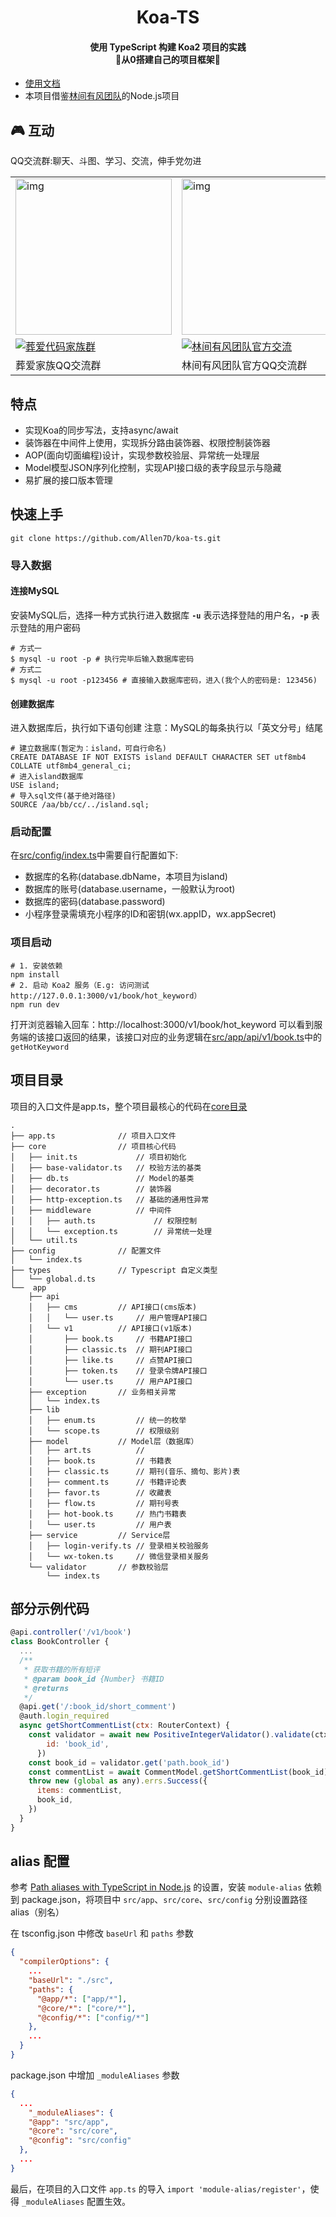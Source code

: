 <h1 align="center">
    Koa-TS
</h1> 

<h4 align="center">
    使用 TypeScript 构建 Koa2 项目的实践
    <br>🤜从0搭建自己的项目框架🤛
</h4>

* [使用文档](https://www.yuque.com/allen7d/wn852h/dam32v)
* 本项目借鉴[林间有风团队](https://github.com/TaleLin/lin-cms-koa)的Node.js项目

## 🎮 互动
QQ交流群:聊天、斗图、学习、交流，伸手党勿进

<table align="center">
  <tr>
    <td><img alt="img" src="https://s2.loli.net/2022/06/22/52j98eATnIFlVbz.jpg" width="250px"></td>
    <td><img alt="img" src="https://s2.loli.net/2022/06/22/gZvrFKADzp4H7ej.png" width="250px"></td>
  </tr>
  <tr>
    <td>
      <a target="_blank" href="//shang.qq.com/wpa/qunwpa?idkey=ee34348c8d177a4218594598de6c3fb404861a1c7a7091cd9f4384e6dcd6ea32">
        <img border="0" src="//pub.idqqimg.com/wpa/images/group.png" alt="葬爱代码家族群" title="葬爱代码家族群">
      </a>
    </td>
    <td>
      <a target="_blank" href="//shang.qq.com/wpa/qunwpa?idkey=184ed5a00c7f903271f8d55beb814b7c9779347e114e2db51db7962bf9d016de">
        <img border="0" src="//pub.idqqimg.com/wpa/images/group.png" alt="林间有风团队官方交流" title="林间有风团队官方交流">
      </a>
    </td>
  </tr>
  <tr>
  	<td>葬爱家族QQ交流群</td>
  	<td>林间有风团队官方QQ交流群</td>
  </tr>
</table>

## 特点
- 实现Koa的同步写法，支持async/await
- 装饰器在中间件上使用，实现拆分路由装饰器、权限控制装饰器
- AOP(面向切面编程)设计，实现参数校验层、异常统一处理层
- Model模型JSON序列化控制，实现API接口级的表字段显示与隐藏
- 易扩展的接口版本管理

## 快速上手
```
git clone https://github.com/Allen7D/koa-ts.git
```

### 导入数据
#### 连接MySQL
安装MySQL后，选择一种方式执行进入数据库
**`-u`** 表示选择登陆的用户名，**`-p`** 表示登陆的用户密码
```
# 方式一
$ mysql -u root -p # 执行完毕后输入数据库密码
# 方式二
$ mysql -u root -p123456 # 直接输入数据库密码，进入(我个人的密码是: 123456)
```
#### 创建数据库
进入数据库后，执行如下语句创建
注意：MySQL的每条执行以「英文分号」结尾
```
# 建立数据库(暂定为：island，可自行命名)
CREATE DATABASE IF NOT EXISTS island DEFAULT CHARACTER SET utf8mb4 COLLATE utf8mb4_general_ci;
# 进入island数据库
USE island;
# 导入sql文件(基于绝对路径)
SOURCE /aa/bb/cc/../island.sql;
```

### 启动配置
在[src/config/index.ts](https://github.com/Allen7D/koa-ts/blob/master/src/config/index.ts)中需要自行配置如下:
- 数据库的名称(database.dbName，本项目为island)
- 数据库的账号(database.username，一般默认为root)
- 数据库的密码(database.password)
- 小程序登录需填充小程序的ID和密钥(wx.appID，wx.appSecret)

### 项目启动
```
# 1. 安装依赖
npm install
# 2. 启动 Koa2 服务（E.g: 访问测试 http://127.0.0.1:3000/v1/book/hot_keyword）
npm run dev
```
打开浏览器输入回车：http://localhost:3000/v1/book/hot_keyword 可以看到服务端的该接口返回的结果，该接口对应的业务逻辑在[src/app/api/v1/book.ts](https://github.com/Allen7D/koa-ts/blob/master/src/app/api/v1/book.ts)中的`getHotKeyword`


## 项目目录
项目的入口文件是app.ts，整个项目最核心的代码在[core目录](hhttps://github.com/Allen7D/koa-ts/tree/master/src/core)
```
.
├── app.ts              // 项目入口文件
├── core                // 项目核心代码
│   ├── init.ts             // 项目初始化
│   ├── base-validator.ts   // 校验方法的基类
│   ├── db.ts               // Model的基类
│   ├── decorator.ts        // 装饰器
│   ├── http-exception.ts   // 基础的通用性异常
│   ├── middleware          // 中间件
│   │   ├── auth.ts           	// 权限控制
│   │   └── exception.ts        // 异常统一处理
│   └── util.ts
├── config              // 配置文件
│   └── index.ts
├── types               // Typescript 自定义类型
│   └── global.d.ts
└──  app
    ├── api
    │   ├── cms         // API接口(cms版本)
    │   │   └── user.ts     // 用户管理API接口
    │   └── v1          // API接口(v1版本)
    │       ├── book.ts     // 书籍API接口
    │       ├── classic.ts  // 期刊API接口
    │       ├── like.ts     // 点赞API接口
    │       ├── token.ts    // 登录令牌API接口
    │       └── user.ts     // 用户API接口
    ├── exception       // 业务相关异常
    │   └── index.ts    
    ├── lib
    │   ├── enum.ts         // 统一的枚举
    │   └── scope.ts        // 权限级别
    ├── model           // Model层（数据库）
    │   ├── art.ts          // 
    │   ├── book.ts         // 书籍表
    │   ├── classic.ts      // 期刊(音乐、摘句、影片)表
    │   ├── comment.ts      // 书籍评论表
    │   ├── favor.ts        // 收藏表
    │   ├── flow.ts         // 期刊号表
    │   ├── hot-book.ts     // 热门书籍表
    │   └── user.ts         // 用户表
    ├── service         // Service层
    │   ├── login-verify.ts // 登录相关校验服务
    │   └── wx-token.ts     // 微信登录相关服务
    └── validator       // 参数校验层
        └── index.ts   
```

## 部分示例代码
```js
@api.controller('/v1/book')
class BookController {
  ...
  /**
   * 获取书籍的所有短评
   * @param book_id {Number} 书籍ID
   * @returns
   */
  @api.get('/:book_id/short_comment')
  @auth.login_required
  async getShortCommentList(ctx: RouterContext) {
    const validator = await new PositiveIntegerValidator().validate(ctx, {
        id: 'book_id',
      })
    const book_id = validator.get('path.book_id')
    const commentList = await CommentModel.getShortCommentList(book_id)
    throw new (global as any).errs.Success({
      items: commentList,
      book_id,
    })
  }
}
```

## alias 配置
参考 [Path aliases with TypeScript in Node.js](https://levelup.gitconnected.com/path-aliases-with-typescript-in-node-js-230803e3f200) 的设置，安装 `module-alias` 依赖到 package.json，将项目中 `src/app`、`src/core`、`src/config` 分别设置路径 alias（别名）

在 tsconfig.json 中修改 `baseUrl` 和 `paths` 参数 
```json
{
  "compilerOptions": {
    ...
    "baseUrl": "./src",
    "paths": {                                
      "@app/*": ["app/*"],
      "@core/*": ["core/*"],
      "@config/*": ["config/*"]
    },
    ...
  }
}
```

package.json 中增加 `_moduleAliases` 参数
```json
{
  ...
    "_moduleAliases": {
    "@app": "src/app",
    "@core": "src/core",
    "@config": "src/config"
  },
  ...
}
```

最后，在项目的入口文件 `app.ts` 的导入 `import 'module-alias/register'`，使得 `_moduleAliases` 配置生效。


